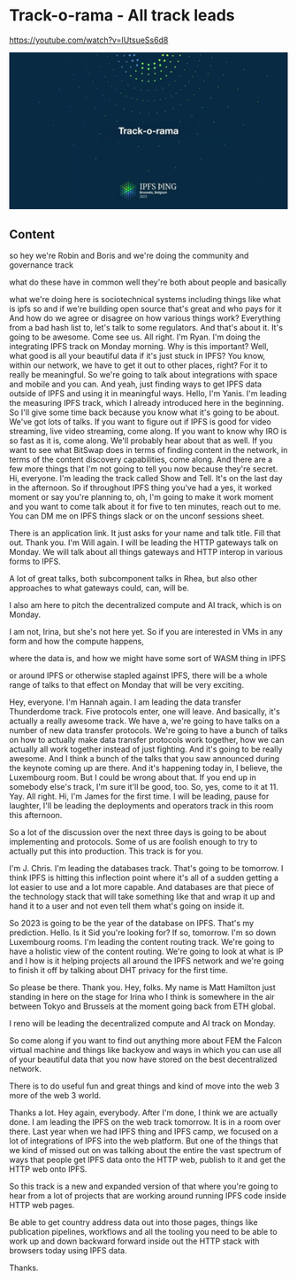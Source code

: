 
# Track-o-rama - All track leads

<https://youtube.com/watch?v=IUtsueSs6d8>

![image for Track-o-rama - All track leads](/thing23/IUtsueSs6d8.jpg)

## Content

so hey we're Robin and Boris and we're doing the community and governance track

what do these have in common well they're both about people and basically

what we're doing here is sociotechnical systems including things like what is ipfs so and if we're building open source that's great and who pays for it
And how do we agree or disagree on how various things work? Everything from a bad hash list to, let's talk to some regulators. And that's about it. It's going to be awesome. Come see us. All right. I'm Ryan. I'm doing the integrating IPFS track on Monday morning. Why is this important? Well, what good is all your beautiful data if it's just stuck in IPFS? You know, within our network, we have to get it out to other places, right? For it to really be meaningful. So we're going to talk about integrations with space and mobile and you can.
And yeah, just finding ways to get IPFS data outside of IPFS and using it in meaningful ways. Hello, I'm Yanis. I'm leading the measuring IPFS track, which I already introduced here in the beginning. So I'll give some time back because you know what it's going to be about.
We've got lots of talks. If you want to figure out if IPFS is good for video streaming, live video streaming, come along. If you want to know why IRO is so fast as it is, come along.
We'll probably hear about that as well. If you want to see what BitSwap does in terms of finding content in the network,
in terms of the content discovery capabilities, come along. And there are a few more things that I'm not going to tell you now because they're secret. Hi, everyone.
I'm leading the track called Show and Tell. It's on the last day in the afternoon. So if throughout IPFS thing you've had a yes, it worked moment or say you're planning to, oh, I'm going to make it work moment and you want to come talk about it for five to ten minutes, reach out to me. You can DM me on IPFS things slack or on the unconf sessions sheet.

There is an application link. It just asks for your name and talk title. Fill that out. Thank you.
I'm Will again. I will be leading the HTTP gateways talk on Monday. We will talk about all things gateways and HTTP interop in various forms to IPFS.

A lot of great talks, both subcomponent talks in Rhea, but also other approaches to what gateways could, can, will be.

I also am here to pitch the decentralized compute and AI track, which is on Monday.

I am not, Irina, but she's not here yet. So if you are interested in VMs in any form and how the compute happens,

where the data is, and how we might have some sort of WASM thing in IPFS

or around IPFS or otherwise stapled against IPFS,
there will be a whole range of talks to that effect on Monday that will be very exciting.

Hey, everyone. I'm Hannah again. I am leading the data transfer Thunderdome track. Five protocols enter, one will leave. And basically, it's actually a really awesome track. We have a, we're going to have talks on a number of new data transfer protocols. We're going to have a bunch of talks on how to actually make data transfer protocols work together,
how we can actually all work together instead of just fighting. And it's going to be really awesome. And I think a bunch of the talks that you saw announced during the keynote coming up are there. And it's happening today in, I believe, the Luxembourg room. But I could be wrong about that. If you end up in somebody else's track, I'm sure it'll be good, too. So, yes, come to it at 11. Yay. All right. Hi, I'm James for the first time. I will be leading, pause for laughter, I'll be leading the deployments and operators track in this room this afternoon.

So a lot of the discussion over the next three days is going to be about implementing and protocols.
Some of us are foolish enough to try to actually put this into production. This track is for you.

I'm J. Chris. I'm leading the databases track. That's going to be tomorrow. I think IPFS is hitting this inflection point where it's all of a sudden getting a lot easier to use and a lot more capable.
And databases are that piece of the technology stack that will take something like that and wrap it up and hand it to a user and not even tell them what's going on inside it.

So 2023 is going to be the year of the database on IPFS. That's my prediction.
Hello. Is it Sid you're looking for? If so, tomorrow. I'm so down Luxembourg rooms. I'm leading the content routing track. We're going to have a holistic view of the content routing. We're going to look at what is IP and I how is it helping projects all around the IPFS network and we're going to finish it off by talking about DHT privacy for the first time.

So please be there. Thank you. Hey, folks. My name is Matt Hamilton just standing in here on the stage for Irina who I think is somewhere in the air between Tokyo and Brussels at the moment going back from ETH global.

I reno will be leading the decentralized compute and AI track on Monday.

So come along if you want to find out anything more about FEM the Falcon virtual machine and things like backyow and ways in which you can use all of your beautiful data that you now have stored on the best decentralized network.

There is to do useful fun and great things and kind of move into the web 3 more of the web 3 world.

Thanks a lot.
Hey again, everybody. After I'm done, I think we are actually done. I am leading the IPFS on the web track tomorrow. It is in a room over there. Last year when we had IPFS thing and IPFS camp, we focused on a lot of integrations of IPFS into the web platform.
But one of the things that we kind of missed out on was talking about the entire the vast spectrum of ways that people get IPFS data onto the HTTP web, publish to it and get the HTTP web onto IPFS.

So this track is a new and expanded version of that where you're going to hear from a lot of projects that are working around running IPFS code inside HTTP web pages.

Be able to get country address data out into those pages, things like publication pipelines, workflows and all the tooling you need to be able to work up and down backward forward inside out the HTTP stack with browsers today using IPFS data.

Thanks.
